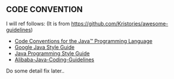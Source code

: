 ## CODE CONVENTION

I will ref follows: (It is from https://github.com/Kristories/awesome-guidelines)

- [Code Conventions for the Java™ Programming Language](https://www.oracle.com/technetwork/java/codeconvtoc-136057.html)
- [Google Java Style Guide](https://google.github.io/styleguide/javaguide.html)
- [Java Programming Style Guide](https://coderanch.com/wiki/718799/Style)
- [Alibaba-Java-Coding-Guidelines](https://alibaba.github.io/Alibaba-Java-Coding-Guidelines/)

Do some detail fix later..